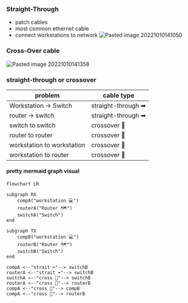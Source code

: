 ### Straight-Through
- patch cables
- most common ethernet cable
- connect workstations to network
![Pasted image 20221010141050](/vault/%F0%9F%93%81developer/N10-008__CompTIA__Network+/_attachments/Pasted__image__20221010141050.png)

### Cross-Over cable
![Pasted image 20221010141358](/vault/%F0%9F%93%81developer/N10-008__CompTIA__Network+/_attachments/Pasted__image__20221010141358.png)

### straight-through or crossover
| problem                    | cable type         |
| -------------------------- | ------------------ |
| Workstation -> Switch      | straight-through ➡ |
| router -> switch           | straight-through ➡ |
| switch to switch           | crossover 🔀       |
| router to router           | crossover 🔀       |
| workstation to workstation | crossover 🔀       |
| workstation to router      | crossover 🔀       | 

#### pretty mermaid graph visual
```mermaid
flowchart LR

subgraph RX
	compA("workstation 💻")
	routerA("Router 🗺")
	switchA("Switch")
end

subgraph TX
	compB("workstation 💻")
	routerB("Router 🗺")
	switchB("Switch")
end
	
compA <--"strait ➡"--> switchB
routerA <--"strait ➡"--> switchB
switchA <--"cross 🔀"--> switchB
routerA <--"cross 🔀"--> routerB
compA <--"cross 🔀"--> compB
compA <--"cross 🔀"--> routerB



	
```